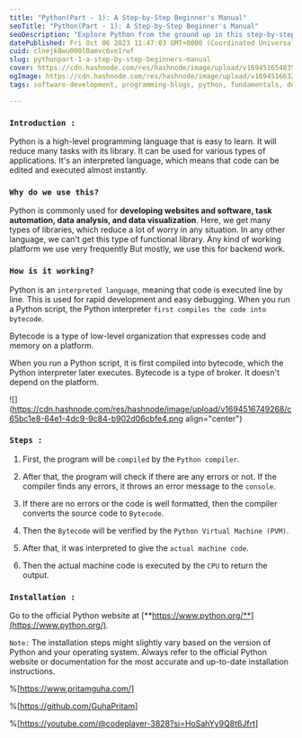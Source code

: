 ```yaml
---
title: "Python(Part - 1): A Step-by-Step Beginner's Manual"
seoTitle: "Python(Part - 1): A Step-by-Step Beginner's Manual"
seoDescription: "Explore Python from the ground up in this step-by-step beginner's manual. Chapter 1 is your starting point on your Python journey."
datePublished: Fri Oct 06 2023 11:47:03 GMT+0000 (Coordinated Universal Time)
cuid: clnejk8wu000l0amvc6ve1rwf
slug: pythonpart-1-a-step-by-step-beginners-manual
cover: https://cdn.hashnode.com/res/hashnode/image/upload/v1694516540357/f4a8e1e1-f000-4c6d-8694-268d95286108.png
ogImage: https://cdn.hashnode.com/res/hashnode/image/upload/v1694516632201/89787e7d-4bf6-42d0-9559-2d2ff2968e22.png
tags: software-development, programming-blogs, python, fundamentals, developer, python3, coding, devops, software-engineering

---
```


### `Introduction :`

Python is a high-level programming language that is easy to learn. It will reduce many tasks with its library. It can be used for various types of applications. It's an interpreted language, which means that code can be edited and executed almost instantly.

### `Why do we use this?`

Python is commonly used for **developing websites and software, task automation, data analysis, and data visualization**. Here, we get many types of libraries, which reduce a lot of worry in any situation. In any other language, we can't get this type of functional library. Any kind of working platform we use very frequently But mostly, we use this for backend work.

### `How is it working?`

Python is an `interpreted language`, meaning that code is executed line by line. This is used for rapid development and easy debugging. When you run a Python script, the Python interpreter `first compiles the code into bytecode`.

Bytecode is a type of low-level organization that expresses code and memory on a platform.

When you run a Python script, it is first compiled into bytecode, which the Python interpreter later executes. Bytecode is a type of broker. It doesn't depend on the platform.

![](https://cdn.hashnode.com/res/hashnode/image/upload/v1694516749268/c65bc1e8-64e1-4dc9-9c84-b902d06cbfe4.png align="center")

### `Steps :`

1. First, the program will be `compiled` by the `Python compiler`.
    
2. After that, the program will check if there are any errors or not. If the compiler finds any errors, it throws an error message to the `console`.
    
3. If there are no errors or the code is well formatted, then the compiler converts the source code to `Bytecode`.
    
4. Then the `Bytecode` will be verified by the `Python Virtual Machine (PVM)`.
    
5. After that, it was interpreted to give the `actual machine code`.
    
6. Then the actual machine code is executed by the `CPU` to return the output.
    

### `Installation :`

Go to the official Python website at [**https://www.python.org/**](https://www.python.org/).

`Note:` The installation steps might slightly vary based on the version of Python and your operating system. Always refer to the official Python website or documentation for the most accurate and up-to-date installation instructions.

%[https://www.pritamguha.com/] 

%[https://github.com/GuhaPritam] 

%[https://youtube.com/@codeplayer-3828?si=HoSahYy9Q8t6Jfrt]